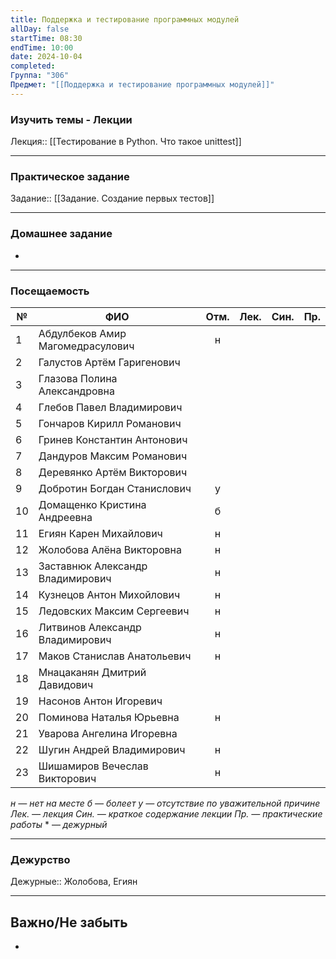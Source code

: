 ```yaml
---
title: Поддержка и тестирование программных модулей
allDay: false
startTime: 08:30
endTime: 10:00
date: 2024-10-04
completed: 
Группа: "306"
Предмет: "[[Поддержка и тестирование программных модулей]]"
---
```

### Изучить темы - Лекции

Лекция:: [[Тестирование в Python. Что такое unittest]]

---
### Практическое задание

Задание:: [[Задание. Создание первых тестов]]

---
### Домашнее задание

- 

---
### Посещаемость

| №   | ФИО                              | Отм. | Лек. | Син. | Пр. |
| --- | -------------------------------- | :--: | :--: | :--: | :-: |
| 1   | Абдулбеков Амир Магомедрасулович |  н   |      |      |     |
| 2   | Галустов Артём Гаригенович       |      |      |      |     |
| 3   | Глазова Полина Александровна     |      |      |      |     |
| 4   | Глебов Павел Владимирович        |      |      |      |     |
| 5   | Гончаров Кирилл Романович        |      |      |      |     |
| 6   | Гринев Константин Антонович      |      |      |      |     |
| 7   | Дандуров Максим Романович        |      |      |      |     |
| 8   | Деревянко Артём Викторович       |      |      |      |     |
| 9   | Добротин Богдан Станислович      |  у   |      |      |     |
| 10  | Домащенко Кристина Андреевна     |  б   |      |      |     |
| 11  | Егиян Карен Михайлович           |  н   |      |      |     |
| 12  | Жолобова Алёна Викторовна        |  н   |      |      |     |
| 13  | Заставнюк Александр Владимирович |  н   |      |      |     |
| 14  | Кузнецов Антон Михойлович        |  н   |      |      |     |
| 15  | Ледовских Максим Сергеевич       |  н   |      |      |     |
| 16  | Литвинов Александр Владимирович  |  н   |      |      |     |
| 17  | Маков Станислав Анатольевич      |  н   |      |      |     |
| 18  | Мнацаканян Дмитрий Давидович     |      |      |      |     |
| 19  | Насонов Антон Игоревич           |      |      |      |     |
| 20  | Поминова Наталья Юрьевна         |  н   |      |      |     |
| 21  | Уварова Ангелина Игоревна        |      |      |      |     |
| 22  | Шугин Андрей Владимирович        |  н   |      |      |     |
| 23  | Шишамиров Вечеслав Викторович    |  н   |      |      |     |
*н — нет на месте
б — болеет
у — отсутствие по уважительной причине
Лек. — лекция
Син. — краткое содержание лекции
Пр. — практические работы*
\* — *дежурный*

---
### Дежурство

Дежурные:: Жолобова, Егиян

---
## Важно/Не забыть

- 